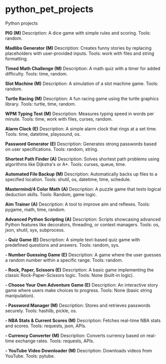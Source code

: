# python_pet_projects
 Python projects

**PIG (M)**
Description: A dice game with simple rules and scoring.
Tools: random.

**Madlibs Generator (M)**
Description: Creates funny stories by replacing placeholders with user-provided inputs.
Tools: work with files and string formatting.

**Timed Math Challenge (M)**
Description: A math quiz with a timer for added difficulty.
Tools: time, random.

**Slot Machine (M)**
Description: A simulation of a slot machine game.
Tools: random.

**Turtle Racing (M)**
Description: A fun racing game using the turtle graphics library.
Tools: turtle, time, random.

**WPM Typing Test (M)**
Description: Measures typing speed in words per minute.
Tools: time, work with files, curses, random.

**Alarm Clock (E)**
Description: A simple alarm clock that rings at a set time.
Tools: time, datetime, playsound, os.

**Password Generator (E)**
Description: Generates strong passwords based on user specifications.
Tools: random, string.

**Shortest Path Finder (A)**
Description: Solves shortest path problems using algorithms like Dijkstra's or A*.
Tools: curses, queue, time.

**Automated File Backup (M)**
Description: Automatically backs up files to a specified location.
Tools: shutil, os, datetime, time, schedule.

**Mastermind/4 Color Math (A)**
Description: A puzzle game that tests logical deduction skills.
Tools: Random, game logic.

**Aim Trainer (A)**
Description: A tool to improve aim and reflexes.
Tools: pygame, math, time, random.

**Advanced Python Scripting (A)**
Description: Scripts showcasing advanced Python features like decorators, threading, or context managers.
Tools: os, json, shutil, sys, subprocess.



**- Quiz Game (E)**
Description: A simple text-based quiz game with predefined questions and answers.
Tools: random, sys.

**- Number Guessing Game (E)**
Description: A game where the user guesses a random number within a specific range.
Tools: random.

**- Rock, Paper, Scissors (E)**
Description: A basic game implementing the classic Rock-Paper-Scissors logic.
Tools: None (built-in logic).

**- Choose Your Own Adventure Game (E)**
Description: An interactive story game where users make choices to progress.
Tools: None (basic string manipulation).

**- Password Manager (M)**
Description: Stores and retrieves passwords securely.
Tools: hashlib, pickle, os.

**- NBA Stats & Current Scores (M)**
Description: Fetches real-time NBA stats and scores.
Tools: requests, json, APIs.

**- Currency Converter (M)**
Description: Converts currency based on real-time exchange rates.
Tools: requests, APIs.

**- YouTube Video Downloader (M)**
Description: Downloads videos from YouTube.
Tools: pytube.
